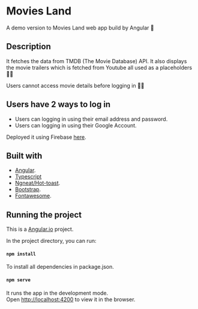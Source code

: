 # Movies Land

A demo version to Movies Land web app build by Angular 🎢

## Description

It fetches the data from TMDB (The Movie Database) API. It also displays the movie trailers which is fetched from Youtube all used as a placeholders 👨‍💻<br/>

Users cannot access movie details before logging in 🙋‍♂️<br/>

## Users have 2 ways to log in

- Users can logging in using their email address and password.
- Users can logging in using their Google Account.

Deployed it using Firebase [here](https://movies-lande.web.app/).


## Built with

- [Angular](https://angular.io/).
- [Typescript](https://www.typescriptlang.org/)
- [Ngneat/Hot-toast](https://ngneat.github.io/hot-toast/).
- [Bootstrap](https://getbootstrap.com/).
- [Fontawesome](https://fontawesome.com/).

## Running the project

This is a [Angular.io](https://angular.io/) project.

In the project directory, you can run:

#### `npm install`

To install all dependencies in package.json.

#### `npm serve`

It runs the app in the development mode.<br />
Open [http://localhost:4200](http://localhost:4200) to view it in the browser.
